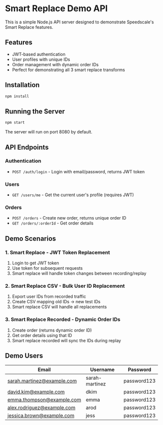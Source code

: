 # Smart Replace Demo API

This is a simple Node.js API server designed to demonstrate Speedscale's Smart Replace features.

## Features

- JWT-based authentication
- User profiles with unique IDs
- Order management with dynamic order IDs
- Perfect for demonstrating all 3 smart replace transforms

## Installation

```bash
npm install
```

## Running the Server

```bash
npm start
```

The server will run on port 8080 by default.

## API Endpoints

### Authentication
- `POST /auth/login` - Login with email/password, returns JWT token

### Users
- `GET /users/me` - Get the current user's profile (requires JWT)

### Orders  
- `POST /orders` - Create new order, returns unique order ID
- `GET /orders/:orderId` - Get order details

## Demo Scenarios

### 1. Smart Replace - JWT Token Replacement
1. Login to get JWT token
2. Use token for subsequent requests
3. Smart replace will handle token changes between recording/replay

### 2. Smart Replace CSV - Bulk User ID Replacement
1. Export user IDs from recorded traffic
2. Create CSV mapping old IDs → new test IDs
3. Smart replace CSV will handle all replacements

### 3. Smart Replace Recorded - Dynamic Order IDs
1. Create order (returns dynamic order ID)
2. Get order details using that ID
3. Smart replace recorded will sync the IDs during replay

## Demo Users

| Email | Username | Password |
| --- | --- | --- |
| sarah.martinez@example.com | sarah-martinez | password123 |
| david.kim@example.com | dkim | password123 |
| emma.thompson@example.com | emma | password123 |
| alex.rodriguez@example.com | arod | password123 |
| jessica.brown@example.com | jess | password123 |
